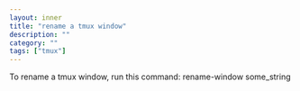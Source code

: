 ```yaml
---
layout: inner
title: "rename a tmux window"
description: ""
category: ""
tags: ["tmux"]
---
```

To rename a tmux window, run this command: rename-window some_string
